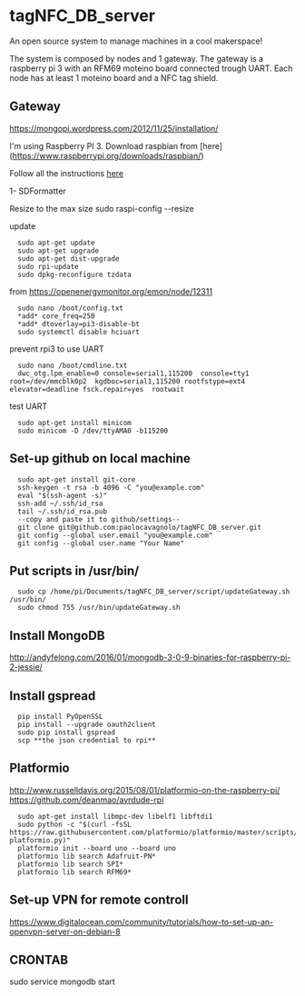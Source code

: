 # tagNFC_DB_server

An open source system to manage machines in a cool makerspace!

The system is composed by nodes and 1 gateway. The gateway is a raspberry pi 3 with an RFM69 moteino board connected trough UART.
Each node has at least 1 moteino board and a NFC tag shield.

## Gateway

https://mongopi.wordpress.com/2012/11/25/installation/

I'm using Raspberry PI 3.
Download raspbian from [here] (https://www.raspberrypi.org/downloads/raspbian/)

Follow all the instructions [here](https://www.raspberrypi.org/documentation/installation/installing-images/)

1- SDFormatter


Resize to the max size
      sudo raspi-config
      --resize

update

      sudo apt-get update
      sudo apt-get upgrade
      sudo apt-get dist-upgrade
      sudo rpi-update
      sudo dpkg-reconfigure tzdata

from https://openenergymonitor.org/emon/node/12311

      sudo nano /boot/config.txt
      *add* core_freq=250
      *add* dtoverlay=pi3-disable-bt
      sudo systemctl disable hciuart

prevent rpi3 to use UART

      sudo nano /boot/cmdline.txt
      dwc_otg.lpm_enable=0 console=serial1,115200  console=tty1 root=/dev/mmcblk0p2  kgdboc=serial1,115200 rootfstype=ext4 elevator=deadline fsck.repair=yes  rootwait

test UART

      sudo apt-get install minicom
      sudo minicom -D /dev/ttyAMA0 -b115200



## Set-up github on local machine

      sudo apt-get install git-core
      ssh-keygen -t rsa -b 4096 -C "you@example.com"
      eval "$(ssh-agent -s)"
      ssh-add ~/.ssh/id_rsa
      tail ~/.ssh/id_rsa.pub
      --copy and paste it to github/settings--
      git clone git@github.com:paolocavagnolo/tagNFC_DB_server.git
      git config --global user.email "you@example.com"
      git config --global user.name "Your Name"

## Put scripts in /usr/bin/
      sudo cp /home/pi/Documents/tagNFC_DB_server/script/updateGateway.sh /usr/bin/
      sudo chmod 755 /usr/bin/updateGateway.sh

## Install MongoDB
http://andyfelong.com/2016/01/mongodb-3-0-9-binaries-for-raspberry-pi-2-jessie/

## Install gspread
      pip install PyOpenSSL
      pip install --upgrade oauth2client
      sudo pip install gspread
      scp **the json credential to rpi**












## Platformio

http://www.russelldavis.org/2015/08/01/platformio-on-the-raspberry-pi/
https://github.com/deanmao/avrdude-rpi

      sudo apt-get install libmpc-dev libelf1 libftdi1
      sudo python -c "$(curl -fsSL https://raw.githubusercontent.com/platformio/platformio/master/scripts/get-platformio.py)"
      platformio init --board uno --board uno
      platformio lib search Adafruit-PN*
      platformio lib search SPI*
      platformio lib search RFM69*






## Set-up VPN for remote controll

https://www.digitalocean.com/community/tutorials/how-to-set-up-an-openvpn-server-on-debian-8




## CRONTAB
sudo service mongodb start
